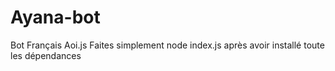 # Ayana-bot
Bot Français Aoi.js 
Faites simplement node index.js après avoir installé toute les dépendances

